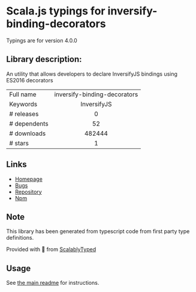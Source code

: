 
# Scala.js typings for inversify-binding-decorators

Typings are for version 4.0.0

## Library description:
An utility that allows developers to declare InversifyJS bindings using ES2016 decorators

|                    |                 |
| ------------------ | :-------------: |
| Full name          | inversify-binding-decorators |
| Keywords           | InversifyJS |
| # releases         | 0 |
| # dependents       | 52 |
| # downloads        | 482444 |
| # stars            | 1 |

## Links
- [Homepage](https://github.com/inversify/inversify-binding-decorators#readme)
- [Bugs](https://github.com/inversify/inversify-binding-decorators/issues)
- [Repository](https://github.com/inversify/inversify-binding-decorators)
- [Npm](https://www.npmjs.com/package/inversify-binding-decorators)
    


## Note
This library has been generated from typescript code from first party type definitions.

Provided with :purple_heart: from [ScalablyTyped](https://github.com/oyvindberg/ScalablyTyped)

## Usage
See [the main readme](../../readme.md) for instructions.


